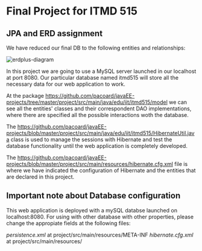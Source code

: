 # Final Project for ITMD 515

## JPA and ERD assignment

We have reduced our final DB to the following entities and relationships:

![erdplus-diagram](https://user-images.githubusercontent.com/6637058/38157993-5b20451a-3452-11e8-9259-671e1b41f0c9.png)


In this project we are going to use a MySQL server launched in our localhost at port 8080. Our particular database named itmd515 will store all the necessary data for our web application to work.

At the package https://github.com/pacoard/javaEE-projects/tree/master/project/src/main/java/edu/iit/itmd515/model we can see all the entities' classes and their correspondent DAO implementations, where there are specified all the possible interactions woth the database.

The https://github.com/pacoard/javaEE-projects/blob/master/project/src/main/java/edu/iit/itmd515/HibernateUtil.java class is used to manage the sessions with Hibernate and test the database functionality until the web application is completely developed.

The https://github.com/pacoard/javaEE-projects/blob/master/project/src/main/resources/hibernate.cfg.xml file is where we have indicated the configuration of Hibernate and the entities that are declared in this project.

## Important note about Database configuration

This web application is deployed with a mySQL databse launched on localhost:8080. For using with other database with other properties, please change the appropiate fields at the following files:

*persistence.xml* at project/src/main/resources/META-INF
*hibernate.cfg.xml* at project/src/main/resources/